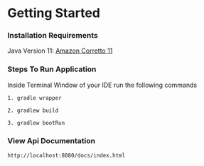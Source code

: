 # Getting Started

### Installation Requirements

Java Version 11: [Amazon Corretto 11](https://docs.aws.amazon.com/corretto/latest/corretto-11-ug/generic-linux-install.html)


### Steps To Run Application

Inside Terminal Window of your IDE run the following commands

    1. gradle wrapper

    2. gradlew build

    3. gradlew bootRun

### View Api Documentation

    http://localhost:8080/docs/index.html
